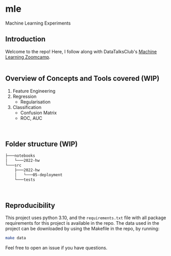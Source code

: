 # mle
Machine Learning Experiments
<br>

## Introduction

Welcome to the repo!
Here, I follow along with DataTalksClub's [Machine Learning Zoomcamp](https://github.com/DataTalksClub/machine-learning-zoomcamp).
<br><br>

## Overview of Concepts and Tools covered (WIP)

1. Feature Engineering
2. Regression
    * Regularisation
3. Classification
    * Confusion Matrix
    * ROC, AUC

<br>

## Folder structure (WIP)

```bash
├───notebooks
│   └───2022-hw
└───src
    ├───2022-hw
    │   └───05-deployment
    └───tests
```
<br>

## Reproducibility
This project uses python 3.10, and the `requirements.txt` file with all package requirements for this project is available in the repo.
The data used in the project can be downloaded by using the Makefile in the repo, by running:
```bash
make data
```
Feel free to open an issue if you have questions.
